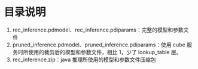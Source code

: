 # 目录说明
1. rec_inference.pdmodel、rec_inference.pdiparams：完整的模型和参数文件
2. pruned_inference.pdmodel、pruned_inference.pdiparams：使用 cube 服务时所使用的裁剪后的模型和参数文件，相比 1，少了 lookup_table 层。
3. rec_inference.zip：java 推理所使用的模型和参数文件压缩包
